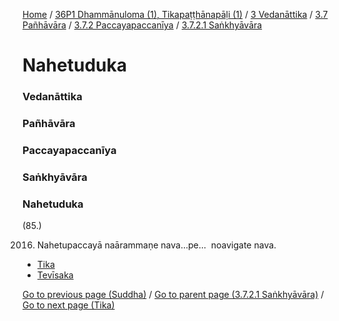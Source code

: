 
[Home](/) / [36P1 Dhammānuloma (1), Tikapaṭṭhānapāḷi (1)](../../../../../36P1.md) / [3 Vedanāttika](../../../../3.md) / [3.7 Pañhāvāra](../../../3.7.md) / [3.7.2 Paccayapaccanīya](../../3.7.2.md) / [3.7.2.1 Saṅkhyāvāra](../3.7.2.1.md)

# Nahetuduka

### Vedanāttika

### Pañhāvāra

### Paccayapaccanīya

### Saṅkhyāvāra

### Nahetuduka

(85.)

2016. Nahetupaccayā naārammaṇe nava…pe…  noavigate nava.

* [Tika](Nahetuduka/Tika.md)
* [Tevīsaka](Nahetuduka/Tevisaka.md)

[Go to previous page (Suddha)](Suddha.md) / [Go to parent page (3.7.2.1 Saṅkhyāvāra)](../3.7.2.1.md) / [Go to next page (Tika)](Nahetuduka/Tika.md)



